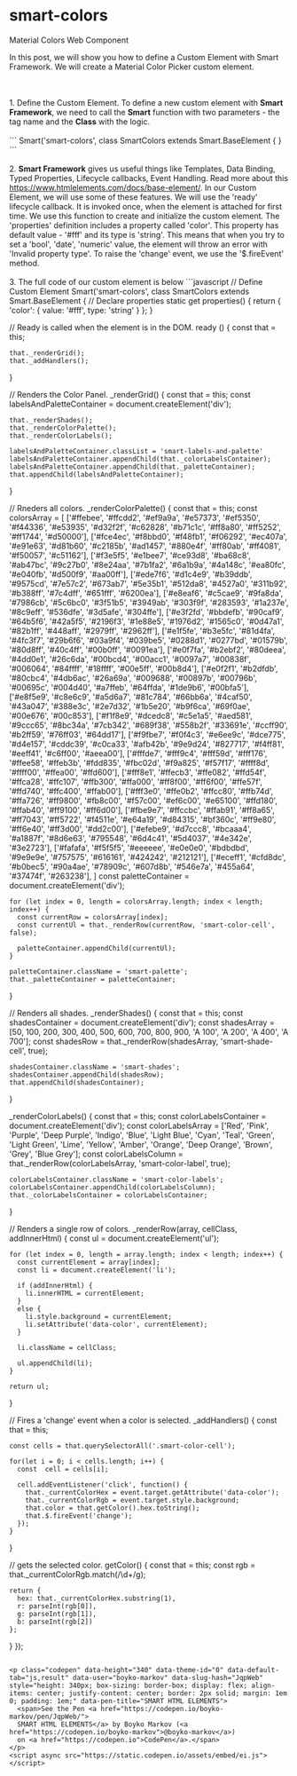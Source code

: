 # smart-colors
Material Colors Web Component

In this post, we will show you how to define a Custom Element with Smart Framework. We will create a Material Color Picker custom element.
<link rel="stylesheet" href="/wp-content/design/assets/stylesheets/prettify.css" type="text/css" /> 
<script type="text/javascript" src="/wp-content/design/assets/js/prettify.js"></script>
<script>
window.onload = function() {
prettyPrint();
}
</script>
<br/><br/>
1. Define the Custom Element. To define a new custom element with <strong>Smart Framework</strong>, we need to call the <strong>Smart</strong> function with two parameters - the tag name and the <strong>Class</strong> with the logic.
<br/><br/>
```
Smart('smart-colors', class SmartColors extends Smart.BaseElement {  
}
```
<br/><br/>
2. <strong>Smart Framework</strong> gives us useful things like Templates, Data Binding, Typed Properties, Lifecycle callbacks, Event Handling. Read more about this <a target="_blank" href="https://www.htmlelements.com/docs/base-element/">https://www.htmlelements.com/docs/base-element/</a>. In our Custom Element, we will use some of these features. We will use the 'ready' lifecycle callback. It is invoked once, when the element is attached for first time. We use this function to create and initialize the custom element. The 'properties' definition includes a property called 'color'. This property has default value - '#fff' and its type is 'string'. This means that when you try to set a 'bool', 'date', 'numeric' value, the element will throw an error with 'Invalid property type'. To raise the 'change' event, we use the '$.fireEvent' method.  
<br/><br/>
3. The full code of our custom element is below
```javascript
  // Define Custom Element
Smart('smart-colors', class SmartColors extends Smart.BaseElement {  
  // Declare properties
  static get properties() {  
    return {
      'color': 
        {
           value: '#fff',
           type: 'string'
        }
    };
  }
   
  // Ready is called when the element is in the DOM.
  ready () {
    const that = this;
    
    that._renderGrid();
    that._addHandlers();
  }
   
  // Renders the Color Panel.
  _renderGrid() {
    const that = this;
    const labelsAndPaletteContainer = document.createElement('div');

    that._renderShades();
    that._renderColorPalette();
    that._renderColorLabels();

    labelsAndPaletteContainer.classList = 'smart-labels-and-palette'
    labelsAndPaletteContainer.appendChild(that._colorLabelsContainer);
    labelsAndPaletteContainer.appendChild(that._paletteContainer);
    that.appendChild(labelsAndPaletteContainer);
  }
 
  // Rneders all colors.
  _renderColorPalette() {
    const that = this;
    const colorsArray = [
      ['#ffebee', '#ffcdd2', '#ef9a9a', '#e57373', '#ef5350', '#f44336', '#e53935', '#d32f2f', '#c62828', '#b71c1c', '#ff8a80', '#ff5252', '#ff1744', '#d50000'],
      ['#fce4ec', '#f8bbd0', '#f48fb1', '#f06292', '#ec407a', '#e91e63', '#d81b60', '#c2185b', '#ad1457', '#880e4f', '#ff80ab', '#ff4081', '#f50057', '#c51162'],
      ['#f3e5f5', '#e1bee7', '#ce93d8', '#ba68c8', '#ab47bc', '#9c27b0', '#8e24aa', '#7b1fa2', '#6a1b9a', '#4a148c', '#ea80fc', '#e040fb', '#d500f9', '#aa00ff'],
      ['#ede7f6', '#d1c4e9', '#b39ddb', '#9575cd', '#7e57c2', '#673ab7', '#5e35b1', '#512da8', '#4527a0', '#311b92', '#b388ff', '#7c4dff', '#651fff', '#6200ea'],
      ['#e8eaf6', '#c5cae9', '#9fa8da', '#7986cb', '#5c6bc0', '#3f51b5', '#3949ab', '#303f9f', '#283593', '#1a237e', '#8c9eff', '#536dfe', '#3d5afe', '#304ffe'],
      ['#e3f2fd', '#bbdefb', '#90caf9', '#64b5f6', '#42a5f5', '#2196f3', '#1e88e5', '#1976d2', '#1565c0', '#0d47a1', '#82b1ff', '#448aff', '#2979ff', '#2962ff'],
      ['#e1f5fe', '#b3e5fc', '#81d4fa', '#4fc3f7', '#29b6f6', '#03a9f4', '#039be5', '#0288d1', '#0277bd', '#01579b', '#80d8ff', '#40c4ff', '#00b0ff', '#0091ea'],
      ['#e0f7fa', '#b2ebf2', '#80deea', '#4dd0e1', '#26c6da', '#00bcd4', '#00acc1', '#0097a7', '#00838f', '#006064', '#84ffff', '#18ffff', '#00e5ff', '#00b8d4'],
      ['#e0f2f1', '#b2dfdb', '#80cbc4', '#4db6ac', '#26a69a', '#009688', '#00897b', '#00796b', '#00695c', '#004d40', '#a7ffeb', '#64ffda', '#1de9b6', '#00bfa5'],
      ['#e8f5e9', '#c8e6c9', '#a5d6a7', '#81c784', '#66bb6a', '#4caf50', '#43a047', '#388e3c', '#2e7d32', '#1b5e20', '#b9f6ca', '#69f0ae', '#00e676', '#00c853'],
      ['#f1f8e9', '#dcedc8', '#c5e1a5', '#aed581', '#9ccc65', '#8bc34a', '#7cb342', '#689f38', '#558b2f', '#33691e', '#ccff90', '#b2ff59', '#76ff03', '#64dd17'],
      ['#f9fbe7', '#f0f4c3', '#e6ee9c', '#dce775', '#d4e157', '#cddc39', '#c0ca33', '#afb42b', '#9e9d24', '#827717', '#f4ff81', '#eeff41', '#c6ff00', '#aeea00'],
      ['#fffde7', '#fff9c4', '#fff59d', '#fff176', '#ffee58', '#ffeb3b', '#fdd835', '#fbc02d', '#f9a825', '#f57f17', '#ffff8d', '#ffff00', '#ffea00', '#ffd600'],
      ['#fff8e1', '#ffecb3', '#ffe082', '#ffd54f', '#ffca28', '#ffc107', '#ffb300', '#ffa000', '#ff8f00', '#ff6f00', '#ffe57f', '#ffd740', '#ffc400', '#ffab00'],
      ['#fff3e0', '#ffe0b2', '#ffcc80', '#ffb74d', '#ffa726', '#ff9800', '#fb8c00', '#f57c00', '#ef6c00', '#e65100', '#ffd180', '#ffab40', '#ff9100', '#ff6d00'],
      ['#fbe9e7', '#ffccbc', '#ffab91', '#ff8a65', '#ff7043', '#ff5722', '#f4511e', '#e64a19', '#d84315', '#bf360c', '#ff9e80', '#ff6e40', '#ff3d00', '#dd2c00'],
      ['#efebe9', '#d7ccc8', '#bcaaa4', '#a1887f', '#8d6e63', '#795548', '#6d4c41', '#5d4037', '#4e342e', '#3e2723'],
      ['#fafafa', '#f5f5f5', '#eeeeee', '#e0e0e0', '#bdbdbd', '#9e9e9e', '#757575', '#616161', '#424242', '#212121'],
      ['#eceff1', '#cfd8dc', '#b0bec5', '#90a4ae', '#78909c', '#607d8b', '#546e7a', '#455a64', '#37474f', '#263238'],
    ]
    const paletteContainer = document.createElement('div');

    for (let index = 0, length = colorsArray.length; index < length; index++) {
      const currentRow = colorsArray[index];
      const currentUl = that._renderRow(currentRow, 'smart-color-cell', false);

      paletteContainer.appendChild(currentUl);
    }

    paletteContainer.className = 'smart-palette';
    that._paletteContainer = paletteContainer;
  }
  
  // Renders all shades.
  _renderShades() {
    const that = this;
    const shadesContainer = document.createElement('div');
    const shadesArray = [50, 100, 200, 300, 400, 500, 600, 700, 800, 900, 'A 100', 'A 200', 'A 400', 'A 700'];
    const shadesRow = that._renderRow(shadesArray, 'smart-shade-cell', true);

    shadesContainer.className = 'smart-shades';
    shadesContainer.appendChild(shadesRow);
    that.appendChild(shadesContainer);
  }

  _renderColorLabels() {
    const that = this;
    const colorLabelsContainer = document.createElement('div');
    const colorLabelsArray = ['Red', 'Pink', 'Purple', 'Deep Purple', 'Indigo', 'Blue', 'Light Blue', 'Cyan', 'Teal', 'Green', 'Light Green', 'Lime', 'Yellow', 'Amber', 'Orange', 'Deep Orange', 'Brown', 'Grey', 'Blue Grey'];
    const colorLabelsColumn = that._renderRow(colorLabelsArray, 'smart-color-label', true);

    colorLabelsContainer.className = 'smart-color-labels';
    colorLabelsContainer.appendChild(colorLabelsColumn);
    that._colorLabelsContainer = colorLabelsContainer;
  }
  
  // Renders a single row of colors.
  _renderRow(array, cellClass, addInnerHtml) {
    const ul = document.createElement('ul');

    for (let index = 0, length = array.length; index < length; index++) {
      const currentElement = array[index];
      const li = document.createElement('li');

      if (addInnerHtml) {
        li.innerHTML = currentElement;
      }
      else {
        li.style.background = currentElement;
        li.setAttribute('data-color', currentElement);
      }

      li.className = cellClass;

      ul.appendChild(li);
    }

    return ul;
  }
  
  // Fires a 'change' event when a color is selected.
  _addHandlers() {
    const that = this;

    const cells = that.querySelectorAll('.smart-color-cell');

    for(let i = 0; i < cells.length; i++) {
      const  cell = cells[i];

      cell.addEventListener('click', function() {
        that._currentColorHex = event.target.getAttribute('data-color');
        that._currentColorRgb = event.target.style.background;
        that.color = that.getColor().hex.toString();
        that.$.fireEvent('change');
      });
    }
  }
 
  // gets the selected color.
  getColor() {
    const that = this;
    const rgb = that._currentColorRgb.match(/\d+/g);

    return {
      hex: that._currentColorHex.substring(1),
      r: parseInt(rgb[0]),
      g: parseInt(rgb[1]),
      b: parseInt(rgb[2])
    };
  }
});

```

<p class="codepen" data-height="340" data-theme-id="0" data-default-tab="js,result" data-user="boyko-markov" data-slug-hash="JqpWeb" style="height: 340px; box-sizing: border-box; display: flex; align-items: center; justify-content: center; border: 2px solid; margin: 1em 0; padding: 1em;" data-pen-title="SMART HTML ELEMENTS">
  <span>See the Pen <a href="https://codepen.io/boyko-markov/pen/JqpWeb/">
  SMART HTML ELEMENTS</a> by Boyko Markov (<a href="https://codepen.io/boyko-markov">@boyko-markov</a>)
  on <a href="https://codepen.io">CodePen</a>.</span>
</p>
<script async src="https://static.codepen.io/assets/embed/ei.js"></script>
  
